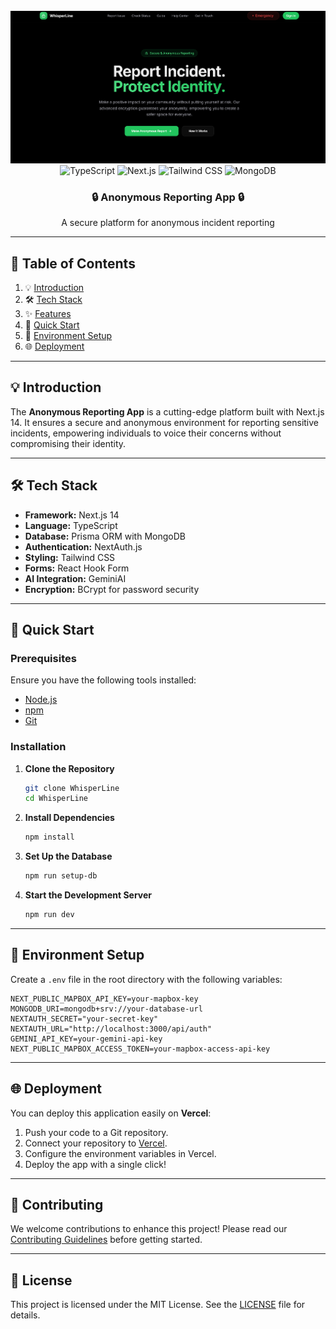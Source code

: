 <div align="center">
  <br />
  <a href="your-demo-video-link" target="_blank">
    <img src="./public/report.png" alt="Project Banner">
  </a>
  <br />
  <div>
    <img src="https://img.shields.io/badge/-TypeScript-000000?style=for-the-badge&logoColor=white&logo=typescript&color=007ACC" alt="TypeScript" />
    <img src="https://img.shields.io/badge/-Next.js-000000?style=for-the-badge&logoColor=white&logo=nextdotjs&color=000000" alt="Next.js" />
    <img src="https://img.shields.io/badge/-TailwindCSS-000000?style=for-the-badge&logoColor=white&logo=tailwindcss&color=38BDF8" alt="Tailwind CSS" />
    <img src="https://img.shields.io/badge/-MongoDB-000000?style=for-the-badge&logoColor=white&logo=mongodb&color=47A248" alt="MongoDB" />
  </div>
  <h3 align="center">🔒 Anonymous Reporting App 🔒</h3>
  <div align="center">
    A secure platform for anonymous incident reporting
  </div>
</div>

---

## 📑 Table of Contents

1. 💡 [Introduction](#introduction)
2. 🛠️ [Tech Stack](#tech-stack)
3. ✨ [Features](#features)
4. 🚀 [Quick Start](#quick-start)
5. 🔧 [Environment Setup](#environment)
6. 🌐 [Deployment](#deployment)

---

## 💡 Introduction

The **Anonymous Reporting App** is a cutting-edge platform built with Next.js 14. It ensures a secure and anonymous environment for reporting sensitive incidents, empowering individuals to voice their concerns without compromising their identity.

---

## 🛠️ Tech Stack

- **Framework:** Next.js 14  
- **Language:** TypeScript  
- **Database:** Prisma ORM with MongoDB  
- **Authentication:** NextAuth.js  
- **Styling:** Tailwind CSS  
- **Forms:** React Hook Form  
- **AI Integration:** GeminiAI  
- **Encryption:** BCrypt for password security  

---

## 🚀 Quick Start

### Prerequisites

Ensure you have the following tools installed:

- [Node.js](https://nodejs.org/en)  
- [npm](https://www.npmjs.com/)  
- [Git](https://git-scm.com/)  

### Installation

1. **Clone the Repository**  
   ```bash
   git clone WhisperLine
   cd WhisperLine
   ```

2. **Install Dependencies**  
   ```bash
   npm install
   ```

3. **Set Up the Database**  
   ```bash
   npm run setup-db
   ```

4. **Start the Development Server**  
   ```bash
   npm run dev
   ```

---

## 🔧 Environment Setup

Create a `.env` file in the root directory with the following variables:

```env
NEXT_PUBLIC_MAPBOX_API_KEY=your-mapbox-key
MONGODB_URI=mongodb+srv://your-database-url
NEXTAUTH_SECRET="your-secret-key"
NEXTAUTH_URL="http://localhost:3000/api/auth"
GEMINI_API_KEY=your-gemini-api-key
NEXT_PUBLIC_MAPBOX_ACCESS_TOKEN=your-mapbox-access-api-key
```

---

## 🌐 Deployment

You can deploy this application easily on **Vercel**:

1. Push your code to a Git repository.  
2. Connect your repository to [Vercel](https://vercel.com).  
3. Configure the environment variables in Vercel.  
4. Deploy the app with a single click!  

---

## 🤝 Contributing

We welcome contributions to enhance this project! Please read our [Contributing Guidelines](CONTRIBUTING.md) before getting started.

---

## 📜 License

This project is licensed under the MIT License. See the [LICENSE](LICENSE) file for details.
